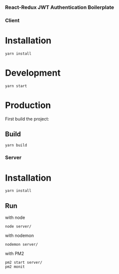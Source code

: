 ### React-Redux JWT Authentication Boilerplate

### Client
# Installation
```
yarn install
```

# Development
```
yarn start
```

# Production

First build the project:

## Build
```
yarn build
```

### Server

# Installation
```
yarn install
```

## Run
with node
```
node server/
```

with nodemon
```
nodemon server/
```

with PM2
```
pm2 start server/
pm2 monit
```

